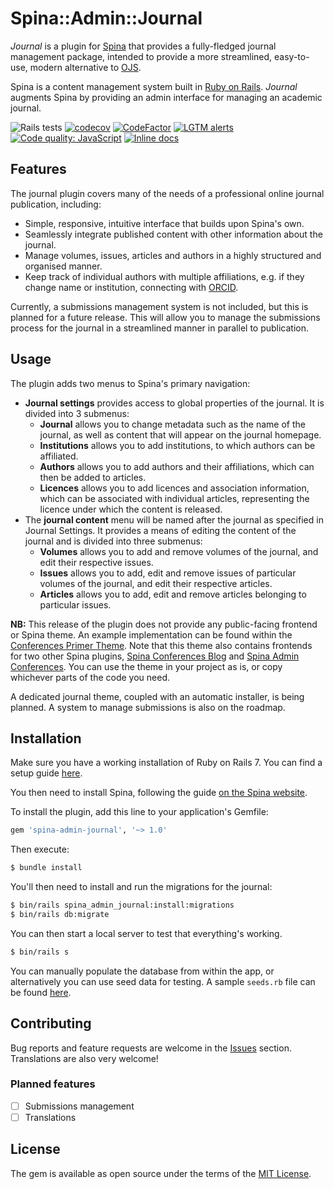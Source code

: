 # Spina::Admin::Journal

*Journal* is a plugin for [Spina](https://www.spinacms.com/) that provides a fully-fledged journal management package, intended to provide a more streamlined, easy-to-use, modern alternative to [OJS](https://pkp.sfu.ca/ojs/).

Spina is a content management system built in [Ruby on Rails](http://rubyonrails.org/). *Journal* augments Spina by providing an admin interface for managing an academic journal.

![Rails tests](https://github.com/louis-vs/spina-admin-journal/workflows/Verify/badge.svg?branch=master&event=push)
[![codecov](https://codecov.io/gh/louis-vs/spina-admin-journal/branch/master/graph/badge.svg?token=9TZ9QGGLAH)](https://codecov.io/gh/louis-vs/spina-admin-journal)
[![CodeFactor](https://www.codefactor.io/repository/github/louis-vs/spina-admin-journal/badge)](https://www.codefactor.io/repository/github/louis-vs/spina-admin-journal)
[![LGTM alerts](https://img.shields.io/lgtm/alerts/g/louis-vs/spina-admin-journal.svg?logo=lgtm&logoWidth=18)](https://lgtm.com/projects/g/louis-vs/spina-admin-journal/alerts/)
[![Code quality: JavaScript](https://img.shields.io/lgtm/grade/javascript/g/louis-vs/spina-admin-journal.svg?logo=lgtm&logoWidth=18)](https://lgtm.com/projects/g/louis-vs/spina-admin-journal/context:javascript)
[![Inline docs](http://inch-ci.org/github/louis-vs/spina-admin-journal.svg?branch=master)](http://inch-ci.org/github/louis-vs/spina-admin-journal)

## Features

The journal plugin covers many of the needs of a professional online journal publication, including:

- Simple, responsive, intuitive interface that builds upon Spina's own.
- Seamlessly integrate published content with other information about the journal.
- Manage volumes, issues, articles and authors in a highly structured and organised manner.
- Keep track of individual authors with multiple affiliations, e.g. if they change name or institution, connecting with [ORCID](https://orcid.org/).

Currently, a submissions management system is not included, but this is planned for a future release. This will allow you to manage the submissions process for the journal in a streamlined manner in parallel to publication.

## Usage

The plugin adds two menus to Spina's primary navigation:

- **Journal settings** provides access to global properties of the journal. It is divided into 3 submenus:
  - **Journal** allows you to change metadata such as the name of the journal, as well as content that will appear on the journal homepage.
  - **Institutions** allows you to add institutions, to which authors can be affiliated.
  - **Authors** allows you to add authors and their affiliations, which can then be added to articles.
  - **Licences** allows you to add licences and association information, which can be associated with individual articles, representing the licence under which the content is released.
- The **journal content** menu will be named after the journal as specified in Journal Settings. It provides a means of editing the content of the journal and is divided into three submenus:
  - **Volumes** allows you to add and remove volumes of the journal, and edit their respective issues.
  - **Issues** allows you to add, edit and remove issues of particular volumes of the journal, and edit their respective articles.
  - **Articles** allows you to add, edit and remove articles belonging to particular issues.

**NB:** This release of the plugin does not provide any public-facing frontend or Spina theme. An example implementation can be found within the [Conferences Primer Theme](https://github.com/louis-vs/spina-conferences-primer_theme-fork). Note that this theme also contains frontends for two other Spina plugins, [Spina Conferences Blog](https://github.com/louis-vs/spina-admin-conferences-blog) and [Spina Admin Conferences](https://github.com/louis-vs/spina-admin-conferences-fork/). You can use the theme in your project as is, or copy whichever parts of the code you need.

A dedicated journal theme, coupled with an automatic installer, is being planned. A system to manage submissions is also on the roadmap.

## Installation

Make sure you have a working installation of Ruby on Rails 7. You can find a setup guide [here](https://guides.rubyonrails.org/getting_started.html).

You then need to install Spina, following the guide [on the Spina website](https://spinacms.com/docs).

To install the plugin, add this line to your application's Gemfile:

```ruby
gem 'spina-admin-journal', '~> 1.0'
```

Then execute:

```bash
$ bundle install
```

You'll then need to install and run the migrations for the journal:

```bash
$ bin/rails spina_admin_journal:install:migrations
$ bin/rails db:migrate
```

You can then start a local server to test that everything's working.

```bash
$ bin/rails s
```

You can manually populate the database from within the app, or alternatively you can use seed data for testing. A sample `seeds.rb` file can be found [here](../master/test/dummy/db/seeds.rb).

## Contributing

Bug reports and feature requests are welcome in the [Issues](https://github.com/louis-vs/spina-admin-journal/issues) section. Translations are also very welcome!

### Planned features

- [ ] Submissions management
- [ ] Translations

## License

The gem is available as open source under the terms of the [MIT License](https://opensource.org/licenses/MIT).
